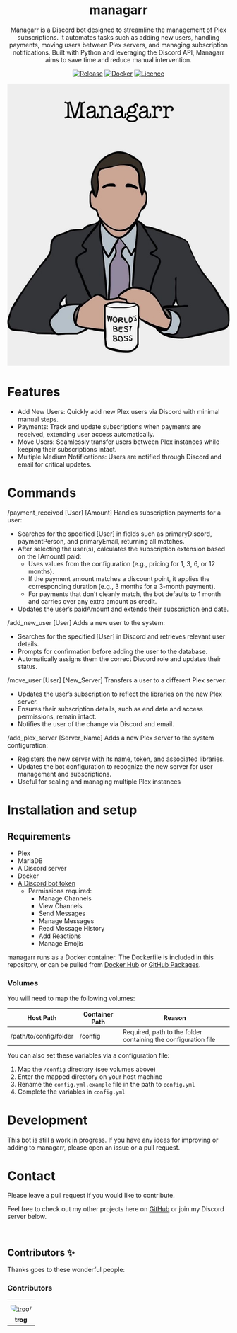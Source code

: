 <div align="center">

# managarr

Managarr is a Discord bot designed to streamline the management of Plex subscriptions. It automates tasks such as adding new users, handling payments, moving users between Plex servers, and managing subscription notifications. Built with Python and leveraging the Discord API, Managarr aims to save time and reduce manual intervention.

[![Release](https://img.shields.io/github/v/release/mtrogman/managarr?color=yellow&include_prereleases&label=version&style=flat-square)](https://github.com/mtrogman/managarr/releases)
[![Docker](https://img.shields.io/docker/pulls/mtrogman/managarr?style=flat-square)](https://hub.docker.com/r/mtrogman/managarr)
[![Licence](https://img.shields.io/github/license/mtrogman/managarr?style=flat-square)](https://opensource.org/licenses/GPL-3.0)


<img src="https://raw.githubusercontent.com/mtrogman/managarr/master/logo.png" alt="logo">

</div>

# Features

- Add New Users: Quickly add new Plex users via Discord with minimal manual steps.
- Payments: Track and update subscriptions when payments are received, extending user access automatically.
- Move Users: Seamlessly transfer users between Plex instances while keeping their subscriptions intact.
- Multiple Medium Notifications: Users are notified through Discord and email for critical updates.

# Commands

/payment_received [User] [Amount]
Handles subscription payments for a user:

- Searches for the specified [User] in fields such as primaryDiscord, paymentPerson, and primaryEmail, returning all matches.
- After selecting the user(s), calculates the subscription extension based on the [Amount] paid:
    - Uses values from the configuration (e.g., pricing for 1, 3, 6, or 12 months).
    - If the payment amount matches a discount point, it applies the corresponding duration (e.g., 3 months for a 3-month payment).
    - For payments that don’t cleanly match, the bot defaults to 1 month and carries over any extra amount as credit.
- Updates the user’s paidAmount and extends their subscription end date.

/add_new_user [User]
Adds a new user to the system:

- Searches for the specified [User] in Discord and retrieves relevant user details.
- Prompts for confirmation before adding the user to the database.
- Automatically assigns them the correct Discord role and updates their status.

/move_user [User] [New_Server]
Transfers a user to a different Plex server:

- Updates the user’s subscription to reflect the libraries on the new Plex server.
- Ensures their subscription details, such as end date and access permissions, remain intact.
- Notifies the user of the change via Discord and email.


/add_plex_server [Server_Name]
Adds a new Plex server to the system configuration:

- Registers the new server with its name, token, and associated libraries.
- Updates the bot configuration to recognize the new server for user management and subscriptions.
- Useful for scaling and managing multiple Plex instances

# Installation and setup

## Requirements

- Plex
- MariaDB
- A Discord server
- Docker
- [A Discord bot token](https://www.digitaltrends.com/gaming/how-to-make-a-discord-bot/)
    - Permissions required:
        - Manage Channels
        - View Channels
        - Send Messages
        - Manage Messages
        - Read Message History
        - Add Reactions
        - Manage Emojis


managarr runs as a Docker container. The Dockerfile is included in this repository, or can be pulled
from [Docker Hub](https://hub.docker.com/r/mtrogman/managarr)
or [GitHub Packages](https://github.com/mtrogman/remanagarr/pkgs/container/managarr).

### Volumes

You will need to map the following volumes:

| Host Path              | Container Path | Reason                                                                                            |
|------------------------|----------------|---------------------------------------------------------------------------------------------------|
| /path/to/config/folder | /config        | Required, path to the folder containing the configuration file                                    |



You can also set these variables via a configuration file:

1. Map the `/config` directory (see volumes above)
2. Enter the mapped directory on your host machine
3. Rename the ``config.yml.example`` file in the path to ``config.yml``
4. Complete the variables in ``config.yml``

# Development

This bot is still a work in progress. If you have any ideas for improving or adding to managarr, please open an issue
or a pull request.

# Contact

Please leave a pull request if you would like to contribute.

Feel free to check out my other projects here on [GitHub](https://github.com/mtrogman) or join my Discord server below.

<div align="center">
	<p>
		<a href="https://discord.gg/jp68q5C3pr"><img src="https://discordapp.com/api/guilds/783077604101455882/widget.png?style=banner2" alt="" /></a>
	</p>
</div>

## Contributors ✨

Thanks goes to these wonderful people:

<!-- ALL-CONTRIBUTORS-LIST:START - Do not remove or modify this section -->
<!-- prettier-ignore-start -->
<!-- markdownlint-disable -->

### Contributors

<table>
<tr>
    <td align="center" style="word-wrap: break-word; width: 75.0; height: 75.0">
        <a href=https://github.com/mtrogman>
            <img src=https://avatars.githubusercontent.com/u/47980633?v=4 width="50;"  style="border-radius:50%;align-items:center;justify-content:center;overflow:hidden;padding-top:10px" alt=trog/>
            <br />
            <sub style="font-size:14px"><b>trog</b></sub>
        </a>
    </td>
</tr>
</table>

<table>

</table>

<!-- markdownlint-restore -->
<!-- prettier-ignore-end -->

<!-- ALL-CONTRIBUTORS-LIST:END -->
